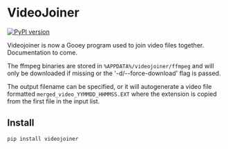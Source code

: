 # VideoJoiner

[![PyPI version](https://badge.fury.io/py/videojoiner.svg)](https://badge.fury.io/py/videojoiner)

Videojoiner is now a Gooey program used to join video files together.
Documentation to come.

The ffmpeg binaries are stored in `%APPDATA%/videojoiner/ffmpeg` and will only be downloaded if missing or the '-d/--force-download' flag is passed.

The output filename can be specified, or it will autogenerate a video file formatted `merged_video_YYMMDD_HHMMSS.EXT` where the extension is copied from the first file in the input list.

## Install

```
pip install videojoiner
```
